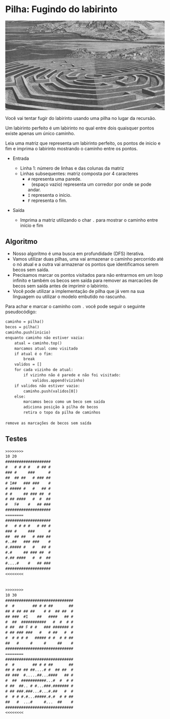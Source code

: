# Pilha: Fugindo do labirinto

![_](https://raw.githubusercontent.com/qxcodeed/arcade/master/base/pilhado/cover.jpg)

Você vai tentar fugir do labirinto usando uma pilha no lugar da recursão.

Um labirinto perfeito é um labirinto no qual entre dois quaisquer pontos existe apenas um único caminho.

Leia uma matriz que representa um labirinto perfeito, os pontos de inicio e fim e imprima o labirinto mostrando o caminho entre os pontos.

- Entrada

  - Linha 1: número de linhas e das colunas da matriz
  - Linhas subsequentes: matriz composta por 4 caracteres
    - `#` representa uma parede.
    - ` ` (espaço vazio) representa um corredor por onde se pode andar.
    - `I` representa o início.
    - `F` representa o fim.

- Saída
  - Imprima a matriz utilizando o char `.` para mostrar o caminho entre início e fim

## Algoritmo

- Nosso algorítmo é uma busca em profundidade (DFS) iterativa.
- Vamos utilizar duas pilhas, uma vai armazenar o caminho percorrido até o nó atual e a outra vai armazenar os pontos que identificamos serem becos sem saída.
- Precisamos marcar os pontos visitados para não entrarmos em um loop infinito e também os becos sem saída para remover as marcacões de becos sem saída antes de imprimir o labirinto.
- Você pode utilizar a implementação de pilha que já vem na sua linguagem ou utilizar o modelo embutido no rascunho.

Para achar e marcar o caminho com `.` você pode seguir o seguinte pseudocódigo:

```txt
caminho = pilha()
becos = pilha()
caminho.push(inicio)
enquanto caminho não estiver vazia:
    atual = caminho.top()
    marcamos atual como visitado
    if atual é o fim:
        break
    validos = []
    for cada vizinho de atual:
        if vizinho não é parede e não foi visitado:
            validos.append(vizinho)
    if validos não estiver vazio:
        caminho.push(validos[0])
    else:
        marcamos beco como um beco sem saída
        adiciona posição à pilha de becos
        retira o topo da pilha de caminhos

remove as marcações de becos sem saída
```

## Testes

```txt
>>>>>>>>
10 20
####################
#   # # # #   # ## #
### #     ###      #
##  ## ##   # ### ##
# I##   ### ###    #
# ##### #   #   ## #
# #     ## ### ##  #
# ## ####   #  #  ##
#   F#    #   ## ###
####################
========
####################
#   # # # #   # ## #
### #     ###      #
##  ## ##   # ### ##
#..##   ### ###    #
#.##### #   #   ## #
#.#     ## ### ##  #
#.## ####   #  #  ##
#....#    #   ## ###
####################
<<<<<<<<


>>>>>>>>
10 30
##############################
#  #        ## # # ##       ##
## # ## ## ##    # #  ## ##  #
## ###  #I    ##   ####   ## #
#  ##  ###########   #  #  # #
# ##  ## F # #   ### ####### #
# ## ### ###   #   # ##   #  #
#  # # # #   ##### # #  # # ##
##   #     #     #     ##    #
##############################
========
##############################
#  #        ## # # ##       ##
## # ## ## ##....# #  ## ##  #
## ###  #.....##...####   ## #
#  ##  ###########...#  #  # #
# ##  ##.. # #...###.####### #
# ## ###.###...#...#.##   #  #
#  # # #.#...#####.#.#  # # ##
##   #  ...#     #...  ##    #
##############################
<<<<<<<<
```
